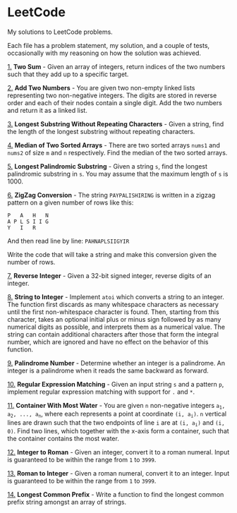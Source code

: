 # LeetCode

My solutions to LeetCode problems.

Each file has a problem statement, my solution, and a couple of tests, occasionally with my reasoning on how the 
solution was achieved.

[1.](1.py)
**Two Sum** - 
Given an array of integers, return indices of the two numbers such that they add up to a specific target.

[2.](2.py)
**Add Two Numbers** - 
You are given two non-empty linked lists representing two non-negative integers. The digits are stored in reverse 
order and each of their nodes contain a single digit. Add the two numbers and return it as a linked list.

[3.](3.py)
**Longest Substring Without Repeating Characters** - 
Given a string, find the length of the longest substring without repeating characters.

[4.](4.py)
**Median of Two Sorted Arrays** - 
There are two sorted arrays `nums1` and `nums2` of size `m` and `n` respectively.
Find the median of the two sorted arrays.

[5.](5.py)
**Longest Palindromic Substring** - 
Given a string `s`, find the longest palindromic substring in `s`. 
You may assume that the maximum length of `s` is 1000.

[6.](6.py)
**ZigZag Conversion** - 
The string `PAYPALISHIRING` is written in a zigzag pattern on a given number of rows like this:

    P   A   H   N
    A P L S I I G
    Y   I   R

And then read line by line: `PAHNAPLSIIGYIR`

Write the code that will take a string and make this conversion given the number of rows.

[7.](7.py)
**Reverse Integer** - 
Given a 32-bit signed integer, reverse digits of an integer.

[8.](8.py)
**String to Integer** - 
Implement `atoi` which converts a string to an integer. The function first discards as many whitespace characters as 
necessary until the first non-whitespace character is found. Then, starting from this character, takes an optional 
initial plus or minus sign followed by as many numerical digits as possible, and interprets them as a numerical value.
The string can contain additional characters after those that form the integral number, which are ignored and have 
no effect on the behavior of this function.

[9.](9.py)
**Palindrome Number** - 
Determine whether an integer is a palindrome. An integer is a palindrome when it reads the same backward as forward.

[10.](10.py)
**Regular Expression Matching** - 
Given an input string `s` and a pattern `p`, implement regular expression matching with support for `.` and `*`.

[11.](11.py)
**Container With Most Water** - 
You are given `n` non-negative integers <code>a<sub>1</sub>, a<sub>2</sub>, ..., a<sub>n</sub></code>, where each 
represents a point at coordinate <code>(i, a<sub>i</sub>)</code>. `n` vertical lines are drawn such that the two 
endpoints of line `i` are at <code>(i, a<sub>i</sub>)</code> and `(i, 0)`. Find two lines, which together with 
the x-axis form a container, such that the container contains the most water.

[12.](12.py)
**Integer to Roman** - 
Given an integer, convert it to a roman numeral. Input is guaranteed to be within the range from `1` to `3999`.

[13.](13.py)
**Roman to Integer** - 
Given a roman numeral, convert it to an integer. Input is guaranteed to be within the range from `1` to `3999`.

[14.](14.py)
**Longest Common Prefix** - 
Write a function to find the longest common prefix string amongst an array of strings.
